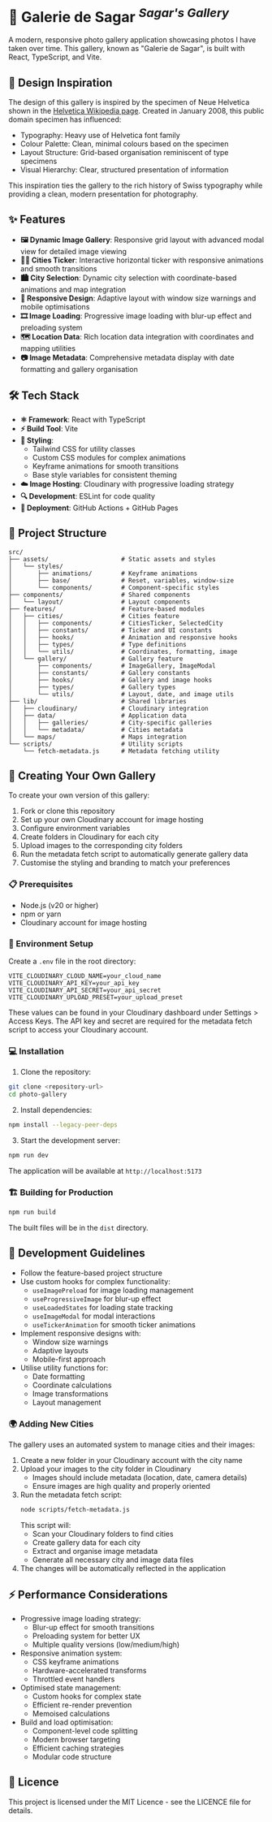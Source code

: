 # 🌁 Galerie de Sagar <sup>_Sagar's Gallery_</sup>

A modern, responsive photo gallery application showcasing photos I have taken over time. This gallery, known as "Galerie de Sagar", is built with React, TypeScript, and Vite.

## 🎯 Design Inspiration

The design of this gallery is inspired by the specimen of Neue Helvetica shown in the [Helvetica Wikipedia page](https://upload.wikimedia.org/wikipedia/commons/2/28/HelveticaSpecimenCH.svg). Created in January 2008, this public domain specimen has influenced:

- Typography: Heavy use of Helvetica font family
- Colour Palette: Clean, minimal colours based on the specimen
- Layout Structure: Grid-based organisation reminiscent of type specimens
- Visual Hierarchy: Clear, structured presentation of information

This inspiration ties the gallery to the rich history of Swiss typography while providing a clean, modern presentation for photography.

## ✨ Features

- **🖼️ Dynamic Image Gallery**: Responsive grid layout with advanced modal view for detailed image viewing
- **🏃‍♂️ Cities Ticker**: Interactive horizontal ticker with responsive animations and smooth transitions
- **🏙️ City Selection**: Dynamic city selection with coordinate-based animations and map integration
- **📱 Responsive Design**: Adaptive layout with window size warnings and mobile optimisations
- **🎞️ Image Loading**: Progressive image loading with blur-up effect and preloading system
- **🗺️ Location Data**: Rich location data integration with coordinates and mapping utilities
- **📷 Image Metadata**: Comprehensive metadata display with date formatting and gallery organisation

## 🛠️ Tech Stack

- **⚛️ Framework**: React with TypeScript
- **⚡ Build Tool**: Vite
- **🎨 Styling**: 
  - Tailwind CSS for utility classes
  - Custom CSS modules for complex animations
  - Keyframe animations for smooth transitions
  - Base style variables for consistent theming
- **☁️ Image Hosting**: Cloudinary with progressive loading strategy
- **🔍 Development**: ESLint for code quality
- **🚀 Deployment**: GitHub Actions + GitHub Pages

## 📁 Project Structure

```
src/
├── assets/                    # Static assets and styles
│   └── styles/                 
│       ├── animations/        # Keyframe animations
│       ├── base/              # Reset, variables, window-size
│       └── components/        # Component-specific styles
├── components/                # Shared components
│   └── layout/                # Layout components
├── features/                  # Feature-based modules
│   ├── cities/                # Cities feature
│   │   ├── components/        # CitiesTicker, SelectedCity
│   │   ├── constants/         # Ticker and UI constants
│   │   ├── hooks/             # Animation and responsive hooks
│   │   ├── types/             # Type definitions
│   │   └── utils/             # Coordinates, formatting, image
│   └── gallery/               # Gallery feature
│       ├── components/        # ImageGallery, ImageModal
│       ├── constants/         # Gallery constants
│       ├── hooks/             # Gallery and image hooks
│       ├── types/             # Gallery types
│       └── utils/             # Layout, date, and image utils
├── lib/                       # Shared libraries
│   ├── cloudinary/            # Cloudinary integration
│   ├── data/                  # Application data
│   │   ├── galleries/         # City-specific galleries
│   │   └── metadata/          # Cities metadata
│   └── maps/                  # Maps integration
└── scripts/                   # Utility scripts
    └── fetch-metadata.js      # Metadata fetching utility
```

## 🎨 Creating Your Own Gallery

To create your own version of this gallery:

1. Fork or clone this repository
2. Set up your own Cloudinary account for image hosting
3. Configure environment variables
4. Create folders in Cloudinary for each city
5. Upload images to the corresponding city folders
6. Run the metadata fetch script to automatically generate gallery data
7. Customise the styling and branding to match your preferences

### 📋 Prerequisites

- Node.js (v20 or higher)
- npm or yarn
- Cloudinary account for image hosting

### 🔑 Environment Setup

Create a `.env` file in the root directory:

```env
VITE_CLOUDINARY_CLOUD_NAME=your_cloud_name
VITE_CLOUDINARY_API_KEY=your_api_key
VITE_CLOUDINARY_API_SECRET=your_api_secret
VITE_CLOUDINARY_UPLOAD_PRESET=your_upload_preset
```

These values can be found in your Cloudinary dashboard under Settings > Access Keys. The API key and secret are required for the metadata fetch script to access your Cloudinary account.

### 💻 Installation

1. Clone the repository:

```bash
git clone <repository-url>
cd photo-gallery
```

2. Install dependencies:

```bash
npm install --legacy-peer-deps
```

3. Start the development server:

```bash
npm run dev
```

The application will be available at `http://localhost:5173`

### 🏗️ Building for Production

```bash
npm run build
```

The built files will be in the `dist` directory.

## 📝 Development Guidelines

- Follow the feature-based project structure
- Use custom hooks for complex functionality:
  - `useImagePreload` for image loading management
  - `useProgressiveImage` for blur-up effect
  - `useLoadedStates` for loading state tracking
  - `useImageModal` for modal interactions
  - `useTickerAnimation` for smooth ticker animations
- Implement responsive designs with:
  - Window size warnings
  - Adaptive layouts
  - Mobile-first approach
- Utilise utility functions for:
  - Date formatting
  - Coordinate calculations
  - Image transformations
  - Layout management

### 🌍 Adding New Cities

The gallery uses an automated system to manage cities and their images:

1. Create a new folder in your Cloudinary account with the city name
2. Upload your images to the city folder in Cloudinary
   - Images should include metadata (location, date, camera details)
   - Ensure images are high quality and properly oriented
3. Run the metadata fetch script:
   ```bash
   node scripts/fetch-metadata.js
   ```
   This script will:
   - Scan your Cloudinary folders to find cities
   - Create gallery data for each city
   - Extract and organise image metadata
   - Generate all necessary city and image data files
4. The changes will be automatically reflected in the application

## ⚡ Performance Considerations

- Progressive image loading strategy:
  - Blur-up effect for smooth transitions
  - Preloading system for better UX
  - Multiple quality versions (low/medium/high)
- Responsive animation system:
  - CSS keyframe animations
  - Hardware-accelerated transforms
  - Throttled event handlers
- Optimised state management:
  - Custom hooks for complex state
  - Efficient re-render prevention
  - Memoised calculations
- Build and load optimisation:
  - Component-level code splitting
  - Modern browser targeting
  - Efficient caching strategies
  - Modular code structure

## 📄 Licence

This project is licensed under the MIT Licence - see the LICENCE file for details.
